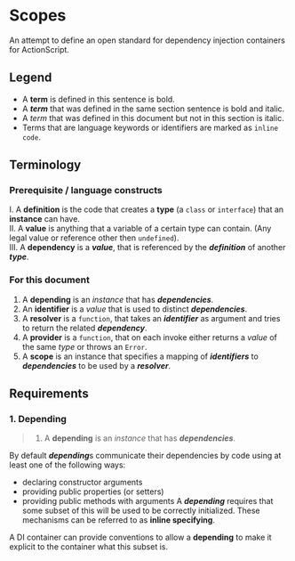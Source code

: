 # Scopes

An attempt to define an open standard for dependency injection containers for ActionScript.

## Legend

- A **term** is defined in this sentence is bold.
- A ***term*** that was defined in the same section sentence is bold and italic.
- A *term* that was defined in this document but not in this section is italic.
- Terms that are language keywords or identifiers are marked as `inline code`.


## Terminology

### Prerequisite / language constructs

I. A **definition** is the code that creates a **type** (a `class` or `interface`) that an **instance** can have.<br/>
II. A **value** is anything that a variable of a certain type can contain. (Any legal value or reference other then `undefined`).<br/>
III. A **dependency** is a ***value***, that is referenced by the ***definition*** of another ***type***.<br/>

### For this document
1. A **depending** is an *instance* that has ***dependencies***.
2. An **identifier** is a *value* that is used to distinct ***dependencies***.
3. A **resolver** is a `function`, that takes an ***identifier*** as argument and tries to return the related ***dependency***.
4. A **provider** is a `function`, that on each invoke either returns a *value* of the same *type* or throws an `Error`.
5. A **scope** is an instance that specifies a mapping of ***identifiers*** to ***dependencies*** to be used by a ***resolver***.

## Requirements

### 1. Depending

> 1. A **depending** is an *instance* that has ***dependencies***.

By default ***depending***s communicate their dependencies by code using at least one of the following ways:
- declaring constructor arguments
- providing public properties (or setters)
- providing public methods with arguments
A  ***depending*** requires that some subset of this will be used to be correctly initialized.
These mechanisms can be referred to as **inline specifying**.
 
A DI container can provide conventions to allow a **depending** to make it explicit to the container what this subset is.

